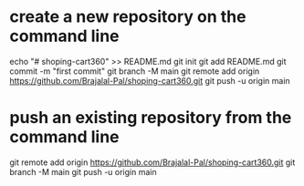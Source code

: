 # create a new repository on the command line

echo "# shoping-cart360" >> README.md
git init
git add README.md
git commit -m "first commit"
git branch -M main
git remote add origin https://github.com/Brajalal-Pal/shoping-cart360.git
git push -u origin main

# push an existing repository from the command line

git remote add origin https://github.com/Brajalal-Pal/shoping-cart360.git
git branch -M main
git push -u origin main
